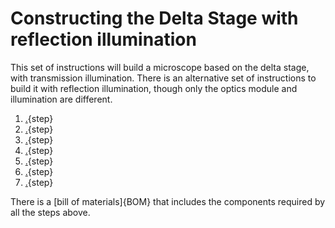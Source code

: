 # Constructing the Delta Stage with reflection illumination
This set of instructions will build a microscope based on the delta stage, with transmission illumination.  There is an alternative set of instructions to build it with reflection illumination, though only the optics module and illumination are different.

1. [.](printing_the_components.md){step}  
1. [.](assembling_the_actuators.md){step}
1. [.](attaching_the_sample_clips.md){step}
1. [.](attaching_the_motors.md){step} 
1. [.](motor_controller.md){step}
1. [.](reflection_illumination.md){step} 
1. [.](raspi_sangaboard_base.md){step}

There is a [bill of materials]{BOM} that includes the components required by all the steps above.